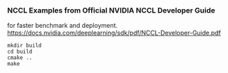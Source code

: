 ### NCCL Examples from Official NVIDIA NCCL Developer Guide

for faster benchmark and deployment. https://docs.nvidia.com/deeplearning/sdk/pdf/NCCL-Developer-Guide.pdf

```
mkdir build
cd build
cmake ..
make
```
